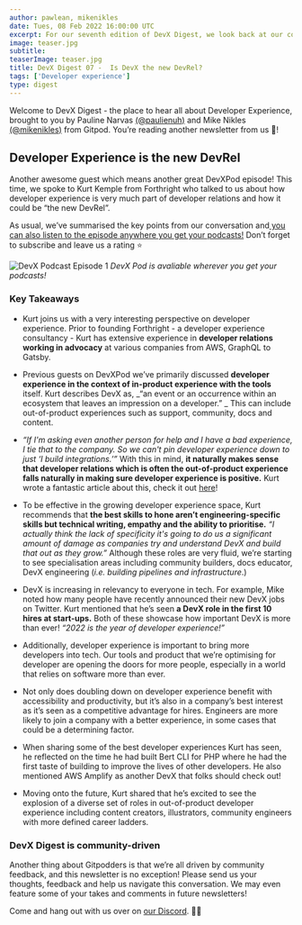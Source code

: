 ```yaml
---
author: pawlean, mikenikles
date: Tues, 08 Feb 2022 16:00:00 UTC
excerpt: For our seventh edition of DevX Digest, we look back at our conversation with Kurt Kemple from Forthright about the link between developer experience and developer relations.
image: teaser.jpg
subtitle:
teaserImage: teaser.jpg
title: DevX Digest 07 -  Is DevX the new DevRel?
tags: ['Developer experience']
type: digest
---
```


Welcome to DevX Digest - the place to hear all about Developer Experience, brought to you by Pauline Narvas [(@paulienuh)](https://twitter.com/paulienuh) and Mike Nikles [(@mikenikles)](https://twitter.com/mikenikles) from Gitpod. You’re reading another newsletter from us 🎉!

## Developer Experience is the new DevRel

Another awesome guest which means another great DevXPod episode! This time, we spoke to Kurt Kemple from Forthright who talked to us about how developer experience is very much part of developer relations and how it could be “the new DevRel”.

As usual, we’ve summarised the key points from our conversation and[ you can also listen to the episode anywhere you get your podcasts!](https://www.buzzsprout.com/1895030/9940849-the-link-between-developer-experience-and-developer-relations-w-kurt-kemple-founder-and-principal-advisor-forthright.mp3?download=true) Don’t forget to subscribe and leave us a rating ⭐️

![DevX Podcast Episode 1](/images/blog/devrel-link-devx/podcast.png)
_DevX Pod is avaliable wherever you get your podcasts!_

### Key Takeaways

-   Kurt joins us with a very interesting perspective on developer experience. Prior to founding Forthright - a developer experience consultancy - Kurt has extensive experience in **developer relations working in advocacy** at various companies from AWS, GraphQL to Gatsby.

-   Previous guests on DevXPod we’ve primarily discussed **developer experience in the context of in-product experience with the tools** itself. Kurt describes DevX as, _“an event or an occurrence within an ecosystem that leaves an impression on a developer.” _ This can include out-of-product experiences such as support, community, docs and content.

-   _“If I'm asking even another person for help and I have a bad experience, I tie that to the company. So we can't pin developer experience down to just ‘I build integrations.’”_ With this in mind, **it naturally makes sense that developer relations which is often the out-of-product experience falls naturally in making sure developer experience is positive.** Kurt wrote a fantastic article about this, check it out [here](https://theworst.dev/developer-experience)!

-   To be effective in the growing developer experience space, Kurt recommends that **the best skills to hone aren’t engineering-specific skills but technical writing, empathy and the ability to prioritise.** _“I actually think the lack of specificity it's going to do us a significant amount of damage as companies try and understand DevX and build that out as they grow.”_ Although these roles are very fluid, we’re starting to see specialisation areas including community builders, docs educator, DevX engineering (_i.e. building pipelines and infrastructure_.)

-   DevX is increasing in relevancy to everyone in tech. For example, Mike noted how many people have recently announced their new DevX jobs on Twitter. Kurt mentioned that he’s seen **a DevX role in the first 10 hires at start-ups.** Both of these showcase how important DevX is more than ever! _“2022 is the year of developer experience!”_

-   Additionally, developer experience is important to bring more developers into tech. Our tools and product that we’re optimising for developer are opening the doors for more people, especially in a world that relies on software more than ever.

-   Not only does doubling down on developer experience benefit with accessibility and productivity, but it’s also in a company’s best interest as it’s seen as a competitive advantage for hires. Engineers are more likely to join a company with a better experience, in some cases that could be a determining factor.

-   When sharing some of the best developer experiences Kurt has seen, he reflected on the time he had built Bert CLI for PHP where he had the first taste of building to improve the lives of other developers. He also mentioned AWS Amplify as another DevX that folks should check out!

-   Moving onto the future, Kurt shared that he’s excited to see the explosion of a diverse set of roles in out-of-product developer experience including content creators, illustrators, community engineers with more defined career ladders.

### DevX Digest is community-driven

Another thing about Gitpodders is that we’re all driven by community feedback, and this newsletter is no exception! Please send us your thoughts, feedback and help us navigate this conversation. We may even feature some of your takes and comments in future newsletters!

Come and hang out with us over on [our Discord](https://www.gitpod.io/chat). 👋🏼
